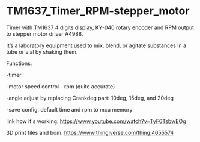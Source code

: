 # TM1637_Timer_RPM-stepper_motor
Timer with TM1637 4 digits display, KY-040 rotary encoder and RPM output to stepper motor driver A4988.

It’s a laboratory equipment used to mix, blend, or agitate substances in a tube or vial by shaking them.

Functions:

-timer

-motor speed control - rpm (quite accurate)

-angle adjust by replacing Crankdeg part: 10deg, 15deg, and 20deg

-save config: default time and rpm to mcu memory


link how it's working:
https://www.youtube.com/watch?v=TyF6TsbwEOg

3D print files and bom:
https://www.thingiverse.com/thing:4655574
